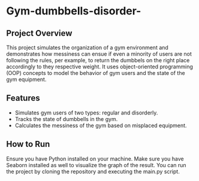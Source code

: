 ﻿# Gym-dumbbells-disorder-

## Project Overview
This project simulates the organization of a gym environment and demonstrates how messiness can ensue if even a minority of users are not following the rules, per example, to return the dumbbels on the right place accordingly to they respective weight. It uses object-oriented programming (OOP) concepts to model the behavior of gym users and the state of the gym equipment.

## Features
- Simulates gym users of two types: regular and disorderly.
- Tracks the state of dumbbells in the gym.
- Calculates the messiness of the gym based on misplaced equipment.

## How to Run
Ensure you have Python installed on your machine. Make sure you have Seaborn installed as well to visualize the graph of the result. You can run the project by cloning the repository and executing the main.py script.
